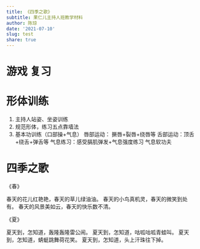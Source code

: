 ```yaml
---
title: 《四季之歌》
subtitle: 果仁儿主持人班教学材料 
author: 陈琼
date: '2021-07-10'
slug: test
share: true
---
```



# 游戏 复习

# 形体训练

1. 主持人站姿、坐姿训练
1. 规范形体，练习五点靠墙法
1. 基本功训练（口部操+气息）
唇部运动： 撅唇+裂唇+绕唇等
舌部运动：顶舌+绕舌+弹舌等
气息练习：感受膈肌弹发+气息强度练习 气息软功夫

# 四季之歌

《春》

春天的花儿红艳艳，春天的草儿绿油油。
春天的小鸟真机灵，春天的微笑到处有。
春天的风景美如云，春天的快乐数不清。

《夏》

夏天到，怎知道，轰隆轰隆雷公闹。
夏天到，怎知道，咕呱咕呱青蛙叫。
夏天到，怎知道，蜻蜓跳舞荷花笑。
夏天到，怎知道，头上汗珠往下掉。
